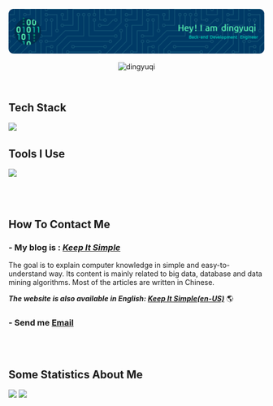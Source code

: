 
![Header](./github-header-image.png)

<p align="center"> <img src="https://komarev.com/ghpvc/?username=dingyuqi" alt="dingyuqi" /> </p>
</br>

## Tech Stack
<picture><img src="https://go-skill-icons.vercel.app/api/icons?i=go,py,redis,mysql,oracle,postgres,kafka,grpc,flask&perline=5"></picture>

## Tools I Use
<picture><img src="https://go-skill-icons.vercel.app/api/icons?i=vscode,goland,pycharm,dbeaver,git,github,kubernetes,docker,vercel,jenkins,grafana&perline=5"></picture>

</br></br>

## How To Contact Me
### - My blog is : ***[Keep It Simple](https://dingyuqi.com)***
The goal is to explain computer knowledge in simple and easy-to-understand way. Its content is mainly related to big data, database and data mining algorithms. Most of the articles are written in Chinese.

<b><i>The website is also available in English: </i></b> 
***[Keep It Simple(en-US)](https://dingyuqi.com/en/)*** :earth_americas:

### - Send me [Email](mailto:dingyq2023@gmail.com)

</br></br>

## Some Statistics About Me
<picture>
  <source
    srcset="https://github-readme-stats.vercel.app/api?username=dingyuqi&show_icons=true&hide_border=true&line_height=24&theme=dark"
    media="(prefers-color-scheme: dark)"
  />
  <img src="https://github-readme-stats.vercel.app/api?username=dingyuqi&show_icons=true&hide_border=true&line_height=24" />
</picture>
<picture>
  <source
    srcset="https://github-readme-stats.vercel.app/api/top-langs/?username=dingyuqi&layout=compact&hide_border=true&langs_count=8&theme=dark"
    media="(prefers-color-scheme: dark)"
  />
  <img src="https://github-readme-stats.vercel.app/api/top-langs/?username=dingyuqi&layout=compact&hide_border=true&langs_count=8" />
</picture>
